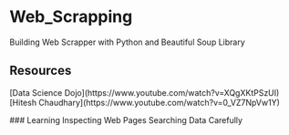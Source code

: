 # Web_Scrapping
Building Web Scrapper with Python and Beautiful Soup Library
## Resources
<dl>
  <dt>
   [Data Science Dojo](https://www.youtube.com/watch?v=XQgXKtPSzUI)
  </dt>
  <dt>
  [Hitesh Chaudhary](https://www.youtube.com/watch?v=0_VZ7NpVw1Y)
  </dt>
 </dl>
### Learning
Inspecting Web Pages
Searching Data Carefully

